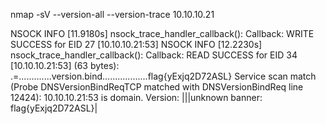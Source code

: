 nmap -sV --version-all --version-trace 10.10.10.21

NSOCK INFO [11.9180s] nsock_trace_handler_callback(): Callback: WRITE SUCCESS for EID 27 [10.10.10.21:53]
NSOCK INFO [12.2230s] nsock_trace_handler_callback(): Callback: READ SUCCESS for EID 34 [10.10.10.21:53] (63 bytes): .=.............version.bind..................flag{yExjq2D72ASL}
Service scan match (Probe DNSVersionBindReqTCP matched with DNSVersionBindReq line 12424): 10.10.10.21:53 is domain.  Version: |||unknown banner: flag{yExjq2D72ASL}|
